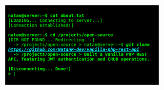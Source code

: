 <pre style="font-family: 'Courier New', monospace; background: #000; color: #0f0; padding: 10px; font-size: larger;">
<code>
<strong>natan@server:~$ cat about.txt</strong>
[LOADING... Connecting to server...] 
[Connection established!]
  
<strong>natan@server:~$ cd /projects/open-source</strong>
[DIR NOT FOUND... Redirecting...] 
  -> /projects/open-source > natan@server:~$ <strong><i>git clone <a href="https://www.amazon.com/Pragmatic-Programmer-Journey-Mastery-Anniversary/dp/0135957052" style="color: #0ff;">https://github.com/NatanR-dev/vanilla-php-rest-api</i><strong/></a>
  -> /projects/open-source > Built a Vanilla PHP REST API, featuring JWT authentication and CRUD operations.

[Disconnecting... Done!]
> |    
</code>
</pre>
